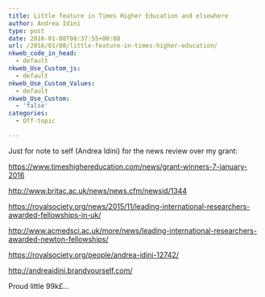 ```yaml
---
title: Little feature in Times Higher Education and elsewhere
author: Andrea Idini
type: post
date: 2016-01-08T08:37:55+00:00
url: /2016/01/08/little-feature-in-times-higher-education/
nkweb_code_in_head:
  - default
nkweb_Use_Custom_js:
  - default
nkweb_Use_Custom_Values:
  - default
nkweb_Use_Custom:
  - 'false'
categories:
  - Off-topic

---
```

Just for note to self (Andrea Idini) for the news review over my grant:

<https://www.timeshighereducation.com/news/grant-winners-7-january-2016>

<http://www.britac.ac.uk/news/news.cfm/newsid/1344>

<https://royalsociety.org/news/2015/11/leading-international-researchers-awarded-fellowships-in-uk/>

<http://www.acmedsci.ac.uk/more/news/leading-international-researchers-awarded-newton-fellowships/>

<https://royalsociety.org/people/andrea-idini-12742/>

<http://andreaidini.brandyourself.com/>

Proud little 99k£...